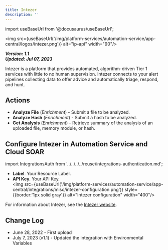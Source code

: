 ```yaml
---
title: Intezer
description: ''
---
```

import useBaseUrl from '@docusaurus/useBaseUrl';

<img src={useBaseUrl('/img/platform-services/automation-service/app-central/logos/intezer.png')} alt="ip-api" width="90"/>

***Version: 1.1  
Updated: Jul 07, 2023***

Intezer is a platform that provides automated, algorithm-driven Tier 1 services with little to no human supervision. Intezer connects to your alert pipelines collecting data to offer advice and automatically triage, respond, and hunt.

## Actions

* **Analyze File** (*Enrichment*) - Submit a file to be analyzed.
* **Analyze Hash** (*Enrichment*) - Submit a hash to be analyzed.
* **Get Analysis** (*Enrichment*) - Retrieve summary of the analysis of an uploaded file, memory module, or hash.

## Configure Intezer in Automation Service and Cloud SOAR

import IntegrationsAuth from '../../../../reuse/integrations-authentication.md';

<IntegrationsAuth/>

   * **Label**. Your Resource Label.
   * **API Key**. Your API Key.<br/><img src={useBaseUrl('/img/platform-services/automation-service/app-central/integrations/misc/intezer-configuration.png')} style={{border:'1px solid gray'}} alt="Intezer configuration" width="400"/>

For information about Intezer, see the [Intezer website](https://intezer.com/resource-center/).

## Change Log

* June 28, 2022 - First upload
* July 7, 2023 (v1.1) - Updated the integration with Environmental Variables
